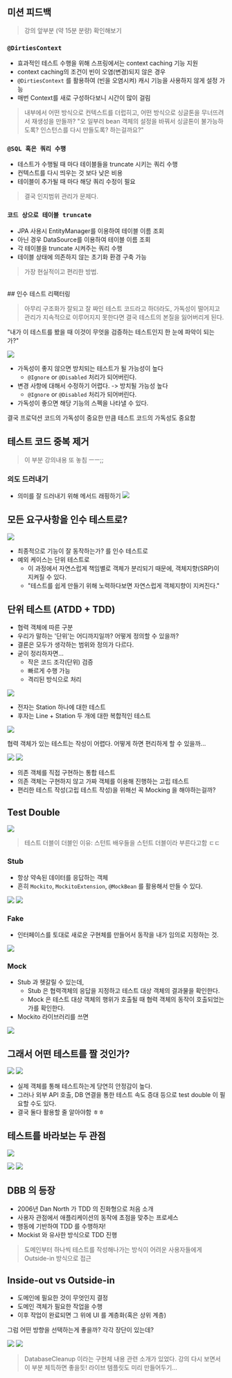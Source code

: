 ## 미션 피드백
> 강의 앞부분 (약 15분 분량) 확인해보기

### `@DirtiesContext`
- 효과적인 테스트 수행을 위해 스프링에서는 context caching 기능 지원
- context caching의 조건이 빈이 오염(변경)되지 않은 경우
- `@DirtiesContext` 를 활용하여 (빈을 오염시켜) 캐시 기능을 사용하지 않게
설정 가능
- 매번 Context를 새로 구성하다보니 시간이 많이 걸림

> 내부에서 어떤 방식으로 컨텍스트를 더럽히고, 어떤 방식으로 싱글톤을 무너뜨려서 재생성을 만들까?
> "오 일부러 bean 객체의 설정을 바꿔서 싱글톤이 불가능하도록? 인스턴스를 다시 만들도록? 하는걸까요?"

### `@SQL 혹은 쿼리 수행`

- 테스트가 수행될 때 마다 테이블들을 truncate 시키는 쿼리 수행
- 컨텍스트를 다시 띄우는 것 보다 낮은 비용
- 테이블이 추가될 때 마다 해당 쿼리 수정이 필요

> 결국 인지범위 관리가 문제다.

### `코드 상으로 테이블 truncate`

- JPA 사용시 EntityManager를 이용하여 테이블 이름 조회
- 아닌 경우 DataSource를 이용하여 테이블 이름 조회
- 각 테이블을 truncate 시켜주는 쿼리 수행
- 테이블 상태에 의존하지 않는 초기화 환경 구축 가능

> 가장 현실적이고 편리한 방법.

<br>
## 인수 테스트 리팩터링

> 아무리 구조화가 잘되고 잘 짜인 테스트 코드라고 하더라도, 가독성이 떨어지고 관리가 지속적으로 이루어지지 못한다면 결국 테스트의 본질을 잃어버리게 된다.

"내가 이 테스트를 봤을 때 이것이 무엇을 검증하는 테스트인지 한 눈에 파악이 되는가?"

![](https://i.imgur.com/vYsLsS4.png)

- 가독성이 좋지 않으면 방치되는 테스트가 될 가능성이 높다
	- `@Ignore` or `@Disabled` 처리가 되어버린다.
- 변경 사항에 대해서 수정하기 어렵다. -> 방치될 가능성 높다
	- `@Ignore` or `@Disabled` 처리가 되어버린다.
- 가독성이 좋으면 해당 기능의 스펙을 나타낼 수 있다.

결국 프로덕션 코드의 가독성이 중요한 만큼 테스트 코드의 가독성도 중요함

## 테스트 코드 중복 제거

> 이 부분 강의내용 또 놓침 ㅡㅡ;;

### 의도 드러내기
- 의미를 잘 드러내기 위해 메서드 래핑하기
![](https://i.imgur.com/u2zsybh.png)


## 모든 요구사항을 인수 테스트로?

![](https://i.imgur.com/qjdnRMp.png)

- 최종적으로 기능이 잘 동작하는가? 를 인수 테스트로
- 예외 케이스는 단위 테스트로
	- 이 과정에서 자연스럽게 책임별로 객체가 분리되기 때문에, 객체지향(SRP)이 지켜질 수 있다.
	- "테스트를 쉽게 만들기 위해 노력하다보면 자연스럽게 객체지향이 지켜진다."

## 단위 테스트 (ATDD + TDD)

- 협력 객체에 따른 구분
- 우리가 말하는 '단위'는 어디까지일까? 어떻게 정의할 수 있을까?
- 결론은 모두가 생각하는 범위와 정의가 다르다.
- 굳이 정리하자면...
	- 작은 코드 조각(단위) 검증
	- 빠르게 수행 가능
	- 격리된 방식으로 처리


![](https://i.imgur.com/qSjdAa8.png)

- 전자는 Station 하나에 대한 테스트
- 후자는 Line + Station 두 개에 대한 복합적인 테스트

![](https://i.imgur.com/Y4Vm6HT.png)

협력 객체가 있는 테스트는 작성이 어렵다. 어떻게 하면 편리하게 할 수 있을까...

![](https://i.imgur.com/cxM2nCw.png)
![](https://i.imgur.com/dK62TE3.png)

- 의존 객체를 직접 구현하는 통합 테스트
- 의존 객체는 구현하지 않고 가짜 객체를 이용해 진행하는 고립 테스트
- 편리한 테스트 작성(고립 테스트 작성)을 위해선 꼭 Mocking 을 해야하는걸까?

## Test Double
![](https://i.imgur.com/zv1KQua.png)

> 테스트 더블이 더블인 이유: 스턴트 배우들을 스턴트 더블이라 부른다고함 ㄷㄷ

### Stub
- 항상 약속된 데이터를 응답하는 객체
- 흔히 `Mockito`, `MockitoExtension`, `@MockBean` 를 활용해서 만들 수 있다.

![](https://i.imgur.com/osqIxGF.png)
![](https://i.imgur.com/UfgOLP3.png)

### Fake
- 인터페이스를 토대로 새로운 구현체를 만들어서 동작을 내가 임의로 지정하는 것.

![](https://i.imgur.com/Q8ZZUst.png)

### Mock

- Stub 과 헷갈릴 수 있는데,
	- Stub 은 협력객체의 응답을 지정하고 테스트 대상 객체의 결과물을 확인한다.
	- Mock 은 테스트 대상 객체의 행위가 호출될 때 협력 객체의 동작이 호출되었는가를 확인한다.
- Mockito 라이브러리를 쓰면

![](https://i.imgur.com/X6qHhRr.png)

## 그래서 어떤 테스트를 짤 것인가?
![](https://i.imgur.com/SnRG7Kr.png)
![](https://i.imgur.com/qogeAVN.png)

- 실제 객체를 통해 테스트하는게 당연히 안정감이 높다.
- 그러나 외부 API 호출, DB 연결을 통한 테스트 속도 증대 등으로 test double 이 필요할 수도 있다.
- 결국 둘다 활용할 줄 알아야함 ㅎㅎ

## 테스트를 바라보는 두 관점

![](https://i.imgur.com/WJ3Dl9u.png)

![](https://i.imgur.com/ypWaqJ2.png)
![](https://i.imgur.com/T7tQY9E.png)

## DBB 의 등장
- 2006년 Dan North 가 TDD 의 진화형으로 처음 소개
- 사용자 관점에서 애플리케이션의 동작에 초점을 맞추는 프로세스
- 행동에 기반하여 TDD 를 수행하자!
- Mockist 와 유사한 방식으로 TDD 진행

> 도메인부터 하나씩 테스트를 작성해나가는 방식이 어려운 사용자들에게 Outside-in 방식으로 접근

## Inside-out vs Outside-in


- 도메인에 필요한 것이 무엇인지 결정
- 도메인 객체가 필요한 작업을 수행
- 이후 작업이 완료되면 그 위에 UI 를 계층화(혹은 상위 계층)


그럼 어떤 방향을 선택하는게 좋을까? 각각 장단이 있는데?

![](https://i.imgur.com/FXRUWiB.png)
![](https://i.imgur.com/cb7qQfc.png)

> DatabaseCleanup 이라는 구현체 내용 관련 소개가 있었다. 강의 다시 보면서 이 부분 체득하면 좋을듯!
> 라이브 템플릿도 미리 만들어두기...